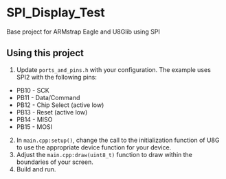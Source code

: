 # SPI_Display_Test
Base project for ARMstrap Eagle and U8Glib using SPI
## Using this project
1. Update `ports_and_pins.h` with your configuration. The example uses SPI2 with the following pins:
 * PB10 - SCK
 * PB11 - Data/Command 
 * PB12 - Chip Select (active low)
 * PB13 - Reset (active low)
 * PB14 - MISO
 * PB15 - MOSI
2. In `main.cpp:setup()`, change the call to the initialization function of U8G to use the appropriate device function for your device.
3. Adjust the `main.cpp:draw(uint8_t)` function to draw within the boundaries of your screen.
4. Build and run.
